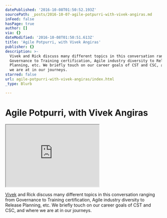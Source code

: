 ```yaml
---
datePublished: '2016-10-08T01:50:52.193Z'
sourcePath: _posts/2016-10-07-agile-potpurri-with-vivek-angiras.md
inFeed: false
hasPage: true
author: []
via: {}
dateModified: '2016-10-08T01:50:51.613Z'
title: 'Agile Potpurri, with Vivek Angiras'
publisher: {}
description: >-
  Vivek and Rick discuss many different topics in this conversation ranging from
  Governance to Training certification, Agile industry diversity to Release
  Planning, etc. We briefly touch on our career goals of CST and CSC, and where
  we are at in our journeys.
starred: false
url: agile-potpurri-with-vivek-angiras/index.html
_type: Blurb

---
```

# Agile Potpurri, with Vivek Angiras

<iframe src="https://the-grid.github.io/ed-userhtml/?g=eJxlUMtuwzAM-xXDwI6pvFeHDU1_ZfBDrYXaUmA7yLKvn9PeshtFCiSlE12KzahqWxOO2kkJWL4UC6NWtfhRA8SW0_swJbtiOSRydeWDlwyYHQbAiaoEBArwevw05uMNItI1NngxBhYKLcKxoxYxI9RmOdgShkxMYOfWg34asHR9zo4tJVix3pUtcVOmgkls2CDLtw3dkeo2BSroGwmDs_62dNvODt76iNDKjKDVo8qoexet7mVG_WzMUz_OF0mJ-DpqFq2UTUmWy5xSFxBZLehu1PZslt89Jf926o45n-Dx5vMfweSFWA" height="200" style=""></iframe>

[Vivek][0] and Rick discuss many different topics in this conversation ranging from Governance to Training certification, Agile industry diversity to Release Planning, etc. We briefly touch on our career goals of CST and CSC, and where we are at in our journeys.

[0]: https://www.linkedin.com/in/vivekangiras "Vivek Angiras"